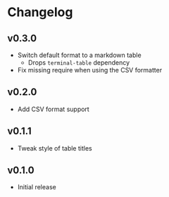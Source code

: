 # Changelog

## v0.3.0
- Switch default format to a markdown table
  - Drops `terminal-table` dependency
- Fix missing require when using the CSV formatter

## v0.2.0
- Add CSV format support

## v0.1.1
- Tweak style of table titles

## v0.1.0
- Initial release
